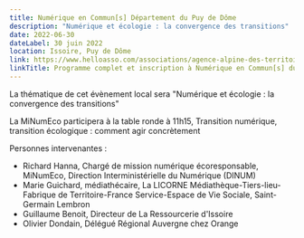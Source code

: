 ```yaml
---
title: Numérique en Commun[s] Département du Puy de Dôme
description: "Numérique et écologie : la convergence des transitions"
date: 2022-06-30
dateLabel: 30 juin 2022
location: Issoire, Puy de Dôme
link: https://www.helloasso.com/associations/agence-alpine-des-territoires-agate/evenements/numerique-en-commun-s-63
linkTitle: Programme complet et inscription à Numérique en Commun[s] du Puy de Dôme
---
```


La thématique de cet évènement local sera "Numérique et écologie : la convergence des transitions"

La MiNumEco participera à la table ronde à 11h15, Transition numérique, transition écologique : comment agir concrètement

Personnes intervenantes :

- Richard Hanna, Chargé de mission numérique écoresponsable, MiNumEco, Direction Interministérielle du Numérique (DINUM)
- Marie Guichard, médiathécaire, La LICORNE Médiathèque-Tiers-lieu-Fabrique de Territoire-France Service-Espace de Vie Sociale, Saint-Germain Lembron
- Guillaume Benoit, Directeur de La Ressourcerie d'Issoire
- Olivier Dondain, Délégué Régional Auvergne chez Orange
